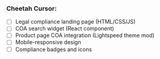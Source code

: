 ### **Cheetah Cursor:**
- [ ] Legal compliance landing page (HTML/CSS/JS)
- [ ] COA search widget (React component)
- [ ] Product page COA integration (Lightspeed theme mod)
- [ ] Mobile-responsive design
- [ ] Compliance badges and icons
